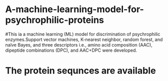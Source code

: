 # A-machine-learning-model-for-psychrophilic-proteins
#This ia a machine learning (ML) model for discrimination of psychrophilic enzymes.Support vector machines, K-nearest neighbor, random forest, and naïve Bayes, and three descriptors i.e., amino acid composition (AAC), dipeptide combinations (DPC), and AAC+DPC were developed.
# The protein sequnces are available 
